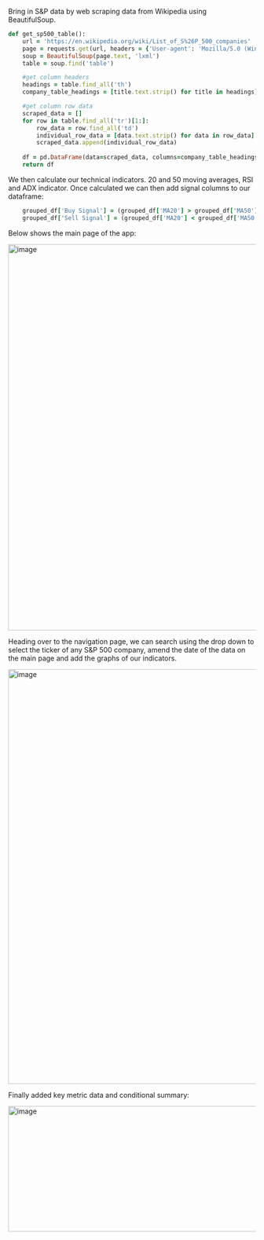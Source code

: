 Bring in S&P data by web scraping data from Wikipedia using BeautifulSoup. 
```ruby
def get_sp500_table(): 
    url = 'https://en.wikipedia.org/wiki/List_of_S%26P_500_companies'
    page = requests.get(url, headers = {'User-agent': 'Mozilla/5.0 (Windows NT 6.1; Win64; x64) AppleWebKit/537.36 (KHTML, like Gecko) Chrome/64.0.3282.186 Safari/537.36'})
    soup = BeautifulSoup(page.text, 'lxml')
    table = soup.find('table')

    #get column headers
    headings = table.find_all('th')
    company_table_headings = [title.text.strip() for title in headings] 

    #get column row data 
    scraped_data = [] 
    for row in table.find_all('tr')[1:]:
        row_data = row.find_all('td')
        individual_row_data = [data.text.strip() for data in row_data]
        scraped_data.append(individual_row_data)
        
    df = pd.DataFrame(data=scraped_data, columns=company_table_headings).sort_values(by='Symbol')
    return df
```

We then calculate our technical indicators. 20 and 50 moving averages, RSI and ADX indicator. Once calculated we can then add signal columns to our dataframe: 
```ruby
    grouped_df['Buy Signal'] = (grouped_df['MA20'] > grouped_df['MA50']) & (grouped_df['RSI'] < rsi_buy_threshold) & (grouped_df['ADX'] > adx_trend_threshold)
    grouped_df['Sell Signal'] = (grouped_df['MA20'] < grouped_df['MA50']) & (grouped_df['RSI'] > rsi_sell_threshold) & (grouped_df['ADX'] > adx_trend_threshold)
```


Below shows the main page of the app: 

<img width="1915" height="787" alt="image" src="https://github.com/user-attachments/assets/ca735abf-dd9a-4381-b725-d868659886dc" />

Heading over to the navigation page, we can search using the drop down to select the ticker of any S&P 500 company, amend the date of the data on the main page and add the graphs of our indicators. 

<img width="1857" height="845" alt="image" src="https://github.com/user-attachments/assets/e537d91a-6ed2-45c8-87b0-afad922bf226" />


Finally added key metric data and conditional summary: 

<img width="968" height="256" alt="image" src="https://github.com/user-attachments/assets/ae88cddf-37ca-407f-a8e0-f69e18b7009c" />



